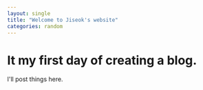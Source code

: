 ```yaml
---
layout: single
title: "Welcome to Jiseok's website"
categories: random
---
```


# It my first day of creating a blog.

I'll post things here.
